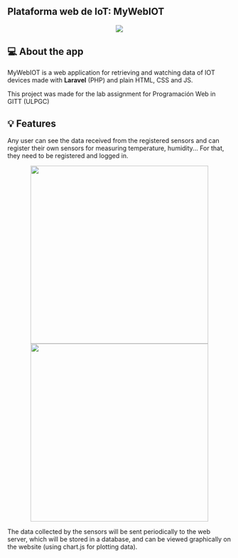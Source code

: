 ## Plataforma web de IoT: MyWebIOT

<p align="center" width="500" height="auto">
  <img src="https://i.imgur.com/56t35iv.png">
</p>

## 💻 About the app

MyWebIOT is a web application for retrieving and watching data of IOT devices made with **Laravel** (PHP) and plain HTML, CSS and JS.

This project was made for the lab assignment for Programación Web in GITT (ULPGC)

## 💡 Features

Any user can see the data received from the registered sensors and can register their own sensors for measuring temperature, humidity... For that, they need to be registered and logged in.

<p display="block" align="center">
    <img src="https://i.imgur.com/usLFRmA.png" margin="20" display="block" width="400" height="auto">
    <img src="https://i.imgur.com/8FzHrfd.png" margin="20" display="block" width="400" height="auto">
</p>

The data collected by the sensors will be sent periodically to the web server, which will be stored in a database, and can be viewed graphically on the website (using chart.js for plotting data).



